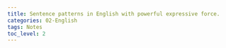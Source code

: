 ```yaml
---
title: Sentence patterns in English with powerful expressive force.
categories: 02-English
tags: Notes
toc_level: 2
---
```

